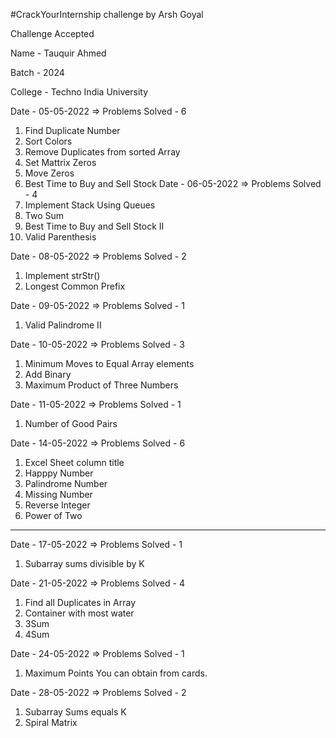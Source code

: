 #CrackYourInternship challenge by Arsh Goyal

Challenge Accepted

Name - Tauquir Ahmed

Batch - 2024

College - Techno India University

Date - 05-05-2022 => Problems Solved - 6
  1. Find Duplicate Number
  2. Sort Colors
  3. Remove Duplicates from sorted Array
  4. Set Mattrix Zeros
  5. Move Zeros
  6. Best Time to Buy and Sell Stock
Date - 06-05-2022 => Problems Solved - 4
  1. Implement Stack Using Queues
  2. Two Sum
  3. Best Time to Buy and Sell Stock II
  4. Valid Parenthesis

Date - 08-05-2022 => Problems Solved - 2
  1. Implement strStr()
  2. Longest Common Prefix

Date - 09-05-2022 => Problems Solved - 1
  1. Valid Palindrome II

Date - 10-05-2022 => Problems Solved - 3
  1. Minimum Moves to Equal Array elements
  2. Add Binary
  3. Maximum Product of Three Numbers

Date - 11-05-2022 => Problems Solved - 1
  1. Number of Good Pairs

Date - 14-05-2022 => Problems Solved - 6
  1. Excel Sheet column title
  2. Happpy Number
  3. Palindrome Number
  4. Missing Number
  5. Reverse Integer
  6. Power of Two

__________________________________________________________________________________________________________________

Date - 17-05-2022 => Problems Solved - 1
  1. Subarray sums divisible by K

Date - 21-05-2022 => Problems Solved - 4
  1. Find all Duplicates in Array
  2. Container with most water
  3. 3Sum
  4. 4Sum

Date - 24-05-2022 => Problems Solved - 1
  1. Maximum Points You can obtain from cards.

Date - 28-05-2022 => Problems Solved - 2
  1. Subarray Sums equals K
  2. Spiral Matrix
